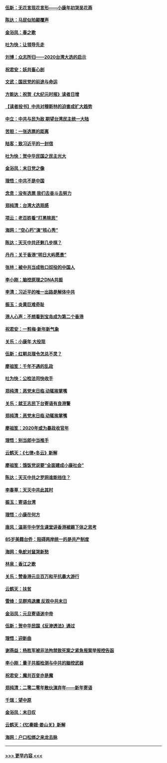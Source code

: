#### [伍新：无花言现花言形——小康年初哭吴花燕](../pages/nsc993/n11800044.md?t=01171933) 
#### [陈达：马屁似拍颠覆声](../pages/nsc993/n11800010.md?t=01171933) 
#### [金浴凤：春之歌](../pages/nsc993/n11797687.md?t=01171933) 
#### [吐为快：让领导先走](../pages/nsc993/n11797512.md?t=01171933) 
#### [刘博：众志所归——2020台湾大选的启示](../pages/nsc993/n11796878.md?t=01171933) 
#### [祝君安：妖共畜心剖](../pages/nsc993/n11794273.md?t=01171933) 
#### [文武：国民党的前途与命运](../pages/nsc993/n11794198.md?t=01171933) 
#### [方能达：祝贺《大纪元时报》读者日增](../pages/nsc993/n11793807.md?t=01171933) 
#### [【读者投书】中共对穆斯林的迫害成扩大趋势](../pages/nsc993/n11791371.md?t=01171933) 
#### [中立：中共与民为敌 期望台湾民主统一大陆](../pages/nsc993/n11790392.md?t=01171933) 
#### [苦胆：一张选票的距离](../pages/nsc993/n11788914.md?t=01171933) 
#### [陆客：致习近平的一封信](../pages/nsc993/n11788867.md?t=01171933) 
#### [吐为快：贺中华民国之民主光大](../pages/nsc993/n11788618.md?t=01171933) 
#### [金浴凤：末日党之像](../pages/nsc993/n11787475.md?t=01171933) 
#### [理悟：中共不是中国](../pages/nsc993/n11787463.md?t=01171933) 
#### [念贲：没有选票  我们去奋斗去努力](../pages/nsc993/n11787398.md?t=01171933) 
#### [郑纯清：台湾大选观感](../pages/nsc993/n11786210.md?t=01171933) 
#### [项云：老百姓看“打黑除恶”](../pages/nsc993/n11785398.md?t=01171933) 
#### [海网：“空心朽”演“核心秀”](../pages/nsc993/n11783874.md?t=01171933) 
#### [陈达：天灭中共还剩几步棋？](../pages/nsc993/n11783719.md?t=01171933) 
#### [丹丹：关于香港“明日大屿愿景”](../pages/nsc993/n11783273.md?t=01171933) 
#### [张林：被中共当成牲口奴役的中国人](../pages/nsc993/n11782397.md?t=01171933) 
#### [李小刚：脑控原理之DNA共振](../pages/nsc993/n11780962.md?t=01171933) 
#### [李清：习近平的唯一出路是解体中共](../pages/nsc993/n11780866.md?t=01171933) 
#### [振玉：炎黄巨难奇耻](../pages/nsc993/n11779632.md?t=01171933) 
#### [港人心声：不想看到宝岛成为第二个香港](../pages/nsc993/n11778817.md?t=01171933) 
#### [祝君安：一剪梅‧新年新气象](../pages/nsc993/n11776340.md?t=01171933) 
#### [关乐：小康年 大役现](../pages/nsc993/n11774213.md?t=01171933) 
#### [伍新：红朝总理令怎总不灵？](../pages/nsc993/n11770813.md?t=01171933) 
#### [廖祖笙：千年不遇的乱政](../pages/nsc993/n11770373.md?t=01171933) 
#### [吐为快：公检法司快收手](../pages/nsc993/n11770359.md?t=01171933) 
#### [郑纯清：恶党末日临 动辄挨掌嘴](../pages/nsc993/n11769912.md?t=01171933) 
#### [关乐：就王志民下台寄语有良港警](../pages/nsc993/n11769903.md?t=01171933) 
#### [郑纯清：恶党末日临 动辄挨掌嘴](../pages/nsc993/n11769356.md?t=01171933) 
#### [廖祖笙：2020年或为暴政收官年](../pages/nsc993/n11768216.md?t=01171933) 
#### [理悟：别当郎中当推手](../pages/nsc993/n11768243.md?t=01171933) 
#### [云鹤天：《七律▪冬云》新解](../pages/nsc993/n11768204.md?t=01171933) 
#### [廖祖笙：饿饭党说要“全面建成小康社会”](../pages/nsc993/n11767482.md?t=01171933) 
#### [陈达：天灭中共之罗网谁能挡住？](../pages/nsc993/n11767465.md?t=01171933) 
#### [李春草：天灭中共此其时](../pages/nsc993/n11767452.md?t=01171933) 
#### [振玉：寄语台湾](../pages/nsc993/n11767432.md?t=01171933) 
#### [理悟：小康在何方](../pages/nsc993/n11767394.md?t=01171933) 
#### [唐风：温哥华中学生课堂讲香港被踢下体之思考](../pages/nsc993/n11766848.md?t=01171933) 
#### [85岁美籍台侨：阻碍两岸统一的是共产制度](../pages/nsc993/n11765043.md?t=01171933) 
#### [海网：龟蛇对鼠哭新愁](../pages/nsc993/n11764895.md?t=01171933) 
#### [林泉：香江之歌](../pages/nsc993/n11764415.md?t=01171933) 
#### [关乐：赞香港元旦百万和平抗暴大游行](../pages/nsc993/n11764382.md?t=01171933) 
#### [云鹤天：扶贫](../pages/nsc993/n11764245.md?t=01171933) 
#### [雪绮：见群鸡退鹰  反观中共末日](../pages/nsc993/n11762112.md?t=01171933) 
#### [金浴凤：元旦寄语迷中帝](../pages/nsc993/n11761788.md?t=01171933) 
#### [伍新：贺中华民国《反渗透法》通过](../pages/nsc993/n11761994.md?t=01171933) 
#### [理悟：迎新曲](../pages/nsc993/n11761152.md?t=01171933) 
#### [谢燕益：杨胜军被非法拘禁致死案之紧急报案举报控告函](../pages/nsc993/n11756134.md?t=01171933) 
#### [李小刚：量子共振检测与中共的脑控武器](../pages/nsc993/n11754518.md?t=01171933) 
#### [祝君安：魔共百变亦是魔](../pages/nsc993/n11754469.md?t=01171933) 
#### [郑纯清：二零二零年散伙演弃年——新年寄语](../pages/nsc993/n11754195.md?t=01171933) 
#### [千瑞：望中原](../pages/nsc993/n11754159.md?t=01171933) 
#### [金浴凤：末日叹](../pages/nsc993/n11752359.md?t=01171933) 
#### [云鹤天：《忆秦娥‧娄山关》新解](../pages/nsc993/n11752348.md?t=01171933) 
#### [海网：户口松绑之来龙去脉](../pages/nsc993/n11752328.md?t=01171933) 

----
#### [ >>> 更早内容 <<< ](../indexes/nsc993-earlier.md)
